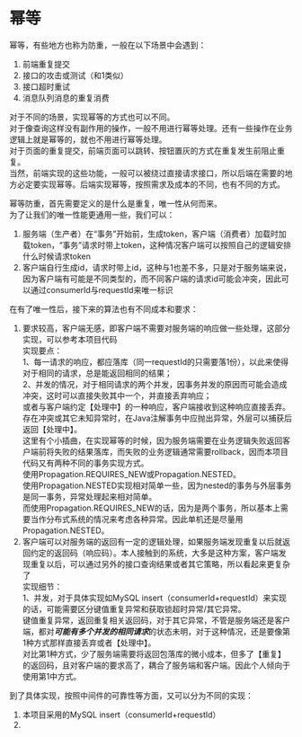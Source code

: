 # 幂等

幂等，有些地方也称为防重，一般在以下场景中会遇到：
1. 前端重复提交
2. 接口的攻击或测试（和1类似）
3. 接口超时重试
4. 消息队列消息的重复消费

对于不同的场景，实现幂等的方式也可以不同。<br/>
对于像查询这样没有副作用的操作，一般不用进行幂等处理。还有一些操作在业务逻辑上就是幂等的，就也不用进行幂等处理。<br/>
对于页面的重复提交，前端页面可以跳转、按钮置灰的方式在重复发生前阻止重复。<br/>
当然，前端实现的这些功能，一般可以被绕过直接请求接口，所以后端在需要的地方必定要实现幂等。后端实现幂等，按照需求及成本的不同，也有不同的方式。

幂等防重，首先需要定义的是什么是重复，唯一性从何而来。<br/>
为了让我们的唯一性能更通用一些，我们可以：
1. 服务端（生产者）在“事务”开始前，生成token，客户端（消费者）加载时加载token，“事务”请求时带上token，这种情况客户端可以按照自己的逻辑安排什么时候请求token
2. 客户端自行生成id，请求时带上id，这种与1也差不多，只是对于服务端来说，因为客户端有可能是不同类型的，而不同客户端的请求id可能会冲突，因此可以通过consumerId与requestId来唯一标识

在有了唯一性后，接下来的算法也有不同成本和要求：
1. 要求较高，客户端无感，即客户端不需要对服务端的响应做一些处理，这部分实现，可以参考本项目代码<br/>
实现要点：<br/>
1、每一请求的响应，都应落库（同一requestId的只需要落1份），以此来使得对于相同的请求，总是能返回相同的结果；<br/>
2、并发的情况，对于相同请求的两个并发，因事务并发的原因而可能会造成冲突，这时可以直接失败其中一个，并直接丢弃响应；<br/>
或者与客户端约定【处理中】的一种响应，客户端接收到这种响应直接丢弃。存在冲突或其它未知异常时，在Java注解事务中应抛出异常，外层可以捕获后返回【处理中】。<br/>
这里有个小插曲，在实现幂等的时候，因为服务端需要在业务逻辑失败返回客户端前将失败的结果落库，而失败的业务逻辑通常需要rollback，因而本项目代码又有两种不同的事务实现方式。<br/>
使用Propagation.REQUIRES_NEW或Propagation.NESTED。<br/>
使用Propagation.NESTED实现相对简单一些，因为nested的事务与外层事务是同一事务，异常处理起来相对简单。<br/>
而使用Propagation.REQUIRES_NEW的话，因为是两个事务，所以基本上需要当作分布式系统的情况来考虑各种异常。因此单机还是尽量用Propagation.NESTED。
2. 客户端可以对服务端的返回有一定的逻辑处理，如果服务端发现重复以后就返回约定的返回码（响应码）。本人接触到的系统，大多是这种方案，客户端发现重复以后，可以通过另外的接口查询结果或者其它策略，所以看起来更复杂了<br/>
实现细节：<br/>
1、并发，对于具体实现如MySQL insert（consumerId+requestId）来实现的话，可能需要区分键值重复异常和获取锁超时异常/其它异常。<br/>
键值重复异常，返回重复相关返回码，对于其它异常，不管是服务端还是客户端，都对***可能有多个并发的相同请求***的状态未明，对于这种情况，还是要像第1种方式那样直接丢弃或者【处理中】。<br/>
对比第1种方式，少了服务端需要将返回包落库的微小成本，但多了【重复】的返回码，且对客户端的要求高了，耦合了服务端和客户端。因此个人倾向于使用第1中方式。

到了具体实现，按照中间件的可靠性等方面，又可以分为不同的实现：
1. 本项目采用的MySQL insert（consumerId+requestId）
2. 
